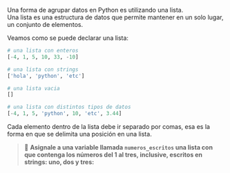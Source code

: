 Una forma de agrupar datos en Python es utilizando una lista. <br>
Una lista es una estructura de datos que permite mantener en un solo lugar, un conjunto de elementos.

Veamos como se puede declarar una lista:

``` python
# una lista con enteros
[-4, 1, 5, 10, 33, -10]

# una lista con strings
['hola', 'python', 'etc']

# una lista vacia
[]

# una lista con distintos tipos de datos
[-4, 1, 5, 'python', 10, 'etc', 3.44]
```

Cada elemento dentro de la lista debe ir separado por comas, esa es la forma en que se delimita una posición en una lista.

> :memo: **Asignale a una variable llamada `numeros_escritos` una lista con que contenga los números del 1 al tres, inclusive, escritos en strings: uno, dos y tres:**
